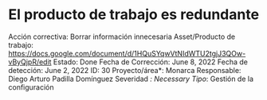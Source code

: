 # El producto de trabajo es redundante

Acción correctiva: Borrar información innecesaria
Asset/Producto de trabajo: https://docs.google.com/document/d/1HQuSYqwVtNIdWTU2tgjJ3QOw-vByQjpR/edit
Estado: Done
Fecha de Corrección: June 8, 2022
Fecha de detección: June 2, 2022
ID: 30
Proyecto/área*: Monarca
Responsable: Diego Arturo Padilla Domínguez
Severidad *: Necessary
Tipo*: Gestión de la configuración